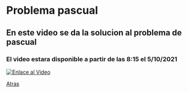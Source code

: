 <!-- Global Site Tag (gtag.js) - Google Analytics -->
<script async src="https://www.googletagmanager.com/gtag/js?id=G-YQR3MX1GD4"></script>

<script>
  window.dataLayer = window.dataLayer || [];
  function gtag(){dataLayer.push(arguments);}
  gtag('js', new Date());
  gtag('config', 'G-YQR3MX1GD4');
</script>

# Problema pascual
## En este video se da la solucion al problema de pascual 
### El video estara disponible a partir de las 8:15 el 5/10/2021
[![Enlace al Video](https://img.youtube.com/vi/VkYdoqWRxXM/maxresdefault.jpg)](https://www.youtube.com/watch?v=VkYdoqWRxXM)











[Atras](/mates/mates.html)
